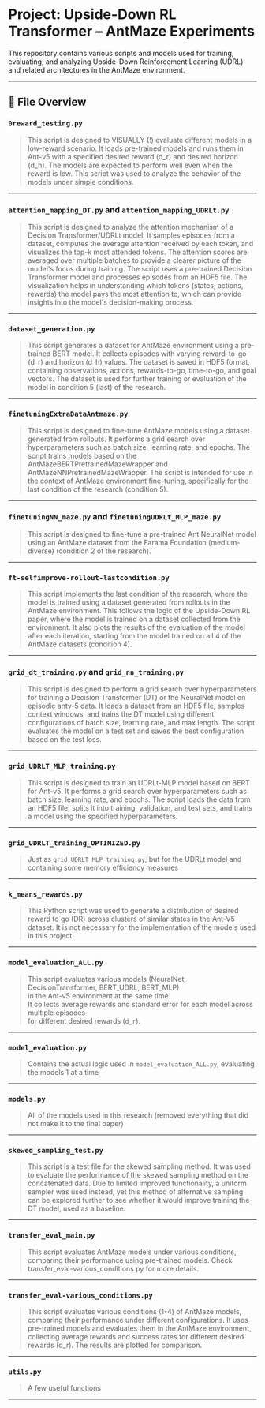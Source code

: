 # Project: Upside-Down RL Transformer – AntMaze Experiments

This repository contains various scripts and models used for training, evaluating, and analyzing Upside-Down Reinforcement Learning (UDRL) and related architectures in the AntMaze environment.

---

## 📁 File Overview


### `0reward_testing.py`
> This script is designed to VISUALLY (!) evaluate different models in a low-reward scenario.
> It loads pre-trained models and runs them in Ant-v5 with a specified desired reward (d_r)
> and desired horizon (d_h). The models are expected to perform well even when the reward is low.
> This script was used to analyze the behavior of the models under simple conditions.
---


### `attention_mapping_DT.py` and `attention_mapping_UDRLt.py`
> This script is designed to analyze the attention mechanism of a Decision Transformer/UDRLt model.
> It samples episodes from a dataset, computes the average attention received by each token,
> and visualizes the top-k most attended tokens. The attention scores are averaged over multiple
> batches to provide a clearer picture of the model's focus during training.
> The script uses a pre-trained Decision Transformer model and processes episodes from an HDF5 file.
> The visualization helps in understanding which tokens (states, actions, rewards) the model
> pays the most attention to, which can provide insights into the model's decision-making process.
---


### `dataset_generation.py`
> This script generates a dataset for AntMaze environment using a pre-trained BERT model.
> It collects episodes with varying reward-to-go (d_r) and horizon (d_h) values.
> The dataset is saved in HDF5 format, containing observations, actions, rewards-to-go,
> time-to-go, and goal vectors.
> The dataset is used for further training or evaluation of the model in condition 5 (last) of the research.

---

### `finetuningExtraDataAntmaze.py`
> This script is designed to fine-tune AntMaze models using a dataset generated from rollouts.
> It performs a grid search over hyperparameters such as batch size, learning rate, and epochs.
> The script trains models based on the AntMazeBERTPretrainedMazeWrapper and AntMazeNNPretrainedMazeWrapper.
> The script is intended for use in the context of AntMaze environment fine-tuning,
> specifically for the last condition of the research (condition 5).

---

### `finetuningNN_maze.py` and `finetuningUDRLt_MLP_maze.py`
> This script is designed to fine-tune a pre-trained Ant NeuralNet model using an AntMaze dataset from the
> Farama Foundation (medium-diverse) (condition 2 of the research).

---


### `ft-selfimprove-rollout-lastcondition.py`
> This script implements the last condition of the research, where the model is trained
> using a dataset generated from rollouts in the AntMaze environment. This follows the logic
> of the Upside-Down RL paper, where the model is trained on a dataset collected from the environment.
> It also plots the results of the evaluation of the model after each iteration, starting from
> the model trained on all 4 of the AntMaze datasets (condition 4).

---

### `grid_dt_training.py` and `grid_nn_training.py`
> This script is designed to perform a grid search over hyperparameters for training a Decision Transformer (DT) or the NeuralNet
> model on episodic antv-5 data. It loads a dataset from an HDF5 file, samples context windows,
> and trains the DT model using different configurations of batch size, learning rate, and max length.
> The script evaluates the model on a test set and saves the best configuration based on the test loss.

---



### `grid_UDRLT_MLP_training.py`
> This script is designed to train an UDRLt-MLP model based on BERT for Ant-v5.
> It performs a grid search over hyperparameters such as batch size, learning rate, and epochs.
> The script loads the data from an HDF5 file, splits it into training, validation, and test sets,
> and trains a model using the specified hyperparameters.

---

### `grid_UDRLT_training_OPTIMIZED.py`
> Just as `grid_UDRLT_MLP_training.py`, but for the UDRLt model and containing some memory efficiency measures
---

### `k_means_rewards.py`
> This Python script was used to generate a distribution of desired reward to go (DR) across
clusters of similar states in the Ant-V5 dataset. It is not necessary for the implementation of the models
used in this project.

---

### `model_evaluation_ALL.py`
> This script evaluates various models (NeuralNet, DecisionTransformer, BERT_UDRL, BERT_MLP)  
> in the Ant-v5 environment at the same time.  
> It collects average rewards and standard error for each model across multiple episodes  
> for different desired rewards (`d_r`).

---

### `model_evaluation.py`
> Contains the actual logic used in `model_evaluation_ALL.py`, evaluating the models 1 at a time
---

### `models.py`
> All of the models used in this research (removed everything that did not make it to the final paper)

---

### `skewed_sampling_test.py`
> This script is a test file for the skewed sampling method.
> It was used to evaluate the performance of the skewed sampling method on the concatenated data.
> Due to limited improved functionality, a uniform sampler was used instead, yet this method
> of alternative sampling can be explored further to see whether it would improve training
> the DT model, used as a baseline.

---

### `transfer_eval_main.py`
> This script evaluates AntMaze models under various conditions, comparing their performance
using pre-trained models. Check transfer_eval-various_conditions.py for more details.

---

### `transfer_eval-various_conditions.py`
> This script evaluates various conditions (1-4) of AntMaze models, comparing their performance
under different configurations. It uses pre-trained models and evaluates them
in the AntMaze environment, collecting average rewards and success rates for different
desired rewards (d_r). The results are plotted for comparison.

---

### `utils.py`
> A few useful functions

---

